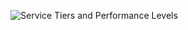 ![Service Tiers and Performance Levels](./media/sql-database-service-tiers-table/sql-database-service-tiers-table.png)